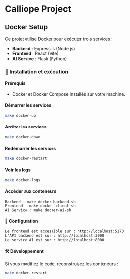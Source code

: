 # Calliope Project 

## Docker Setup

Ce projet utilise Docker pour exécuter trois services :
- **Backend** : Express.js (Node.js)
- **Frontend** : React (Vite)
- **AI Service** : Flask (Python)

### 🚀 Installation et exécution

#### Prérequis
- Docker et Docker Compose installés sur votre machine.

#### Démarrer les services
```sh
make docker-up
```

#### Arrêter les services
```sh
make docker-down
```
#### Redémarrer les services

```sh
make docker-restart
```
#### Voir les logs

```sh
make docker-logs
```

#### Accéder aux conteneurs

    Backend : make docker-backend-sh
    Frontend : make docker-client-sh
    AI Service : make docker-ai-sh

#### 📌 Configuration

    Le frontend est accessible sur : http://localhost:5173
    L'API backend est sur : http://localhost:3000
    Le service AI est sur : http://localhost:8000

#### 🛠 Développement

Si vous modifiez le code, reconstruisez les conteneurs :

```sh
make docker-restart
```



